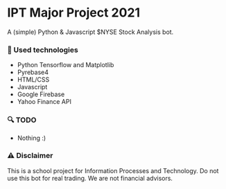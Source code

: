 # IPT Major Project 2021
A (simple) Python & Javascript $NYSE Stock Analysis bot.

### 🚀 Used technologies
- Python Tensorflow and Matplotlib
- Pyrebase4
- HTML/CSS
- Javascript
- Google Firebase
- Yahoo Finance API

### 🔍 TODO
- Nothing :)

### ⚠️ Disclaimer
This is a school project for Information Processes and Technology. Do not use this bot for real trading. We are not financial advisors.